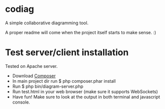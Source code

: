 codiag
======

A simple collaborative diagramming tool.

A proper readme will come when the project itself starts to make sense. :)

Test server/client installation
===============================

Tested on Apache server.
* Download [Composer](http://getcomposer.org/)
* In main project dir run 
    $ php composer.phar install
* Run 
    $ php bin/diagram-server.php
* Run test.html in your web browser (make sure it supports WebSockets)
* Have fun! Make sure to look at the output in both terminal and javascript console.
